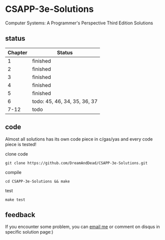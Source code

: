 # CSAPP-3e-Solutions

Computer Systems: A Programmer's Perspective Third Edition Solutions

## status

|Chapter|Status|
|----|-----|
|1|finished|
|2|finished|
|3|finished|
|4|finished|
|5|finished|
|6|todo: 45, 46, 34, 35, 36, 37|
|7-12|todo|

## code

Almost all solutions has its own code piece in c/gas/yas and every code piece
is tested!

clone code

    git clone https://github.com/DreamAndDead/CSAPP-3e-Solutions.git

compile

    cd CSAPP-3e-Solutions && make

test

    make test


## feedback

If you encounter some problem, you can [email me][gmail] or comment on disqus
in specific solution page:)

[gmail]: mailto:aquairain@gmail.com
